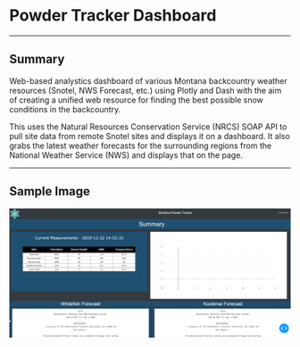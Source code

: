 # Powder Tracker Dashboard

---

## Summary

Web-based analystics dashboard of various Montana backcountry weather resources (Snotel, NWS Forecast, etc.) using Plotly and Dash with the aim of creating a unified web resource for finding the best possible snow conditions in the backcountry.

This uses the Natural Resources Conservation Service (NRCS) SOAP API to pull site data from remote Snotel sites and displays it on a dashboard. It also grabs the latest weather forecasts for the surrounding regions from the National Weather Service (NWS) and displays that on the page. 

---

## Sample Image
![overview](/docs/imgs/dash_overview.png)
